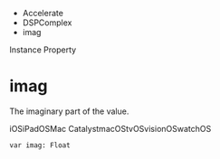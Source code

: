

- Accelerate
- DSPComplex
-  imag 

Instance Property

# imag

The imaginary part of the value.

iOSiPadOSMac CatalystmacOStvOSvisionOSwatchOS

``` source
var imag: Float
```

